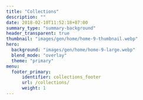 ```yaml
---
title: "Collections"
description: ""
date: 2018-02-10T11:52:18+07:00
summary_type: "summary-background"
header_transparent: true
thumbnail: "images/gen/home/home-9-thumbnail.webp"
hero:
  background: "images/gen/home/home-9-large.webp"
  blend_mode: "overlay"
  theme: "primary"
menu:
  footer_primary:
      identifier: collections_footer
      url: /collections/
      weight: 1
---
```

